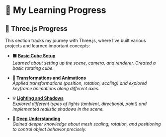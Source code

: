 # 🚀 My Learning Progress

## 🎨 Three.js Progress
This section tracks my journey with Three.js, where I’ve built various projects and learned important concepts:

- **🟦 [Basic Cube Setup](https://yashsuthar00.github.io/threejs-journey/01-basic-cube)**  
  *Learned about setting up the scene, camera, and renderer. Created a basic rotating cube.*

- **🔄 [Transformations and Animations](https://yashsuthar00.github.io/threejs-journey/02-transformations-animations)**  
  *Applied transformations (position, rotation, scaling) and explored keyframe animations along different axes.*

- **💡 [Lighting and Shadows](https://yashsuthar00.github.io/threejs-journey/04-lighting-shadows)**  
  *Explored different types of lights (ambient, directional, point) and implemented realistic shadows in the scene.*

- **📏 [Deep Understanding](https://yashsuthar00.github.io/threejs-journey/05-deepUnderstanding)**  
  *Gained deeper knowledge about mesh scaling, rotation, and positioning to control object behavior precisely.*
